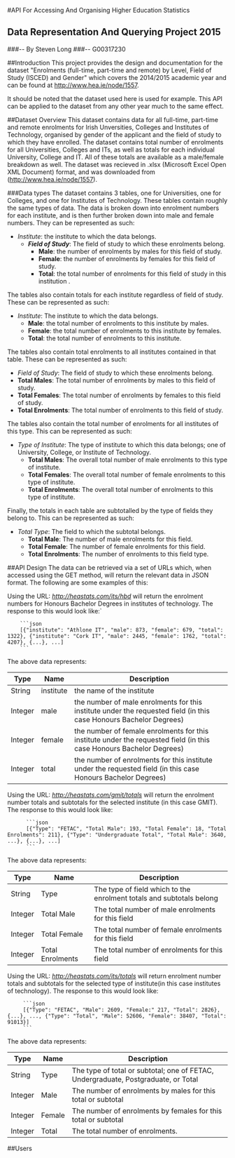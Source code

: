 #API For Accessing And Organising Higher Education Statistics
## Data Representation And Querying Project 2015
###-- By Steven Long 
###-- G00317230

##Introduction
  This project provides the design and documentation for the dataset "Enrolments (full-time, part-time and remote) by Level, Field of Study (ISCED) and Gender" which covers the 2014/2015 academic year and can be found at http://www.hea.ie/node/1557. 

  It should be noted that the dataset used here is used for example. This API can be applied to the dataset from any other year much to the same effect.

##Dataset Overview
  This dataset contains data for all full-time, part-time and remote enrolments for Irish Unversities, Colleges and Institutes of Technology, organised by gender of the applicant and the field of study to which they have enrolled. The dataset contains total number of enrolments for all Universities, Colleges and ITs, as well as totals for each individual University, College and IT. All of these totals are available as a male/female breakdown as well. The dataset was recieved in .xlsx (Microsoft Excel Open XML Document) format, and was downloaded from (http://www.hea.ie/node/1557).

###Data types
  The dataset contains 3 tables, one for Universities, one for Colleges, and one for Institutes of Technology. These tables contain roughly the same types of data. The data is broken down into enrolment numbers for each institute, and is then further broken down into male and female numbers. They can be represented as such:
  - *Institute*: the institute to which the data belongs.
    - ***Field of Study***: The field of study to which these enrolments belong.
      - **Male**: the number of enrolments by males for this field of study.
      - **Female**: the number of enrolments by females for this field of study.
      - **Total**: the total number of enrolments for this field of study in this institution .
  
  The tables also contain totals for each institute regardless of field of study. These can be represented as such:
  - *Institute*: The institute to which the data belongs.
     - **Male**: the total number of enrolments to this institute by males.
     - **Female**: the total number of enrolments to this institute by females.
     - **Total**: the total number of enrolments to this institute.
  
  The tables also contain total enrolments to all institutes contained in that table. These can be represented as such:
  - *Field of Study*: The field of study to which these enrolments belong.
   - **Total Males**: The total number of enrolments by males to this field of study.
   - **Total Females**: The total number of enrolments by females to this field of study.
   - **Total Enrolments**: The total number of enrolments to this field of study.

  The tables also contain the total number of enrolments for all institutes of this type. This can be represented as such:
  - *Type of Institute*: The type of institute to which this data belongs; one of University, College, or Institute of Technology.
    - **Total Males**: The overall total number of male enrolments to this type of institute.
    - **Total Females**: The overall total number of female enrolments to this type of institute.
    - **Total Enrolments**: The overall total number of enrolments to this type of institute.

  Finally, the totals in each table are subtotalled by the type of fields they belong to. This can be represented as such:
   
   - *Total Type*: The field to which the subtotal belongs.
     - **Total Male**: The number of male enrolments for this field.
     - **Total Female**: The number of female enrolments for this field.
     - **Total Enrolments**: The number of enrolments to this field type.

##API Design
  The data can be retrieved via a set of URLs which, when accessed using the GET method, will return the relevant data in JSON format. The following are some examples of this:
  
  Using the URL: *http://heastats.com/its/hbd*
will return the enrolment numbers for Honours Bachelor Degrees in institutes of technology. The response to this would look like:`

        ```json
        [{"institute": "Athlone IT", "male": 873, "female": 679, "total": 1322}, {"institute": "Cork IT", "male": 2445, "female": 1762, "total": 4207}, {...}, ...]
        ```

  The above data represents:
  
  
  Type | Name | Description |
  -----|------|-------------|
  String | institute |  the name of the institute |
  Integer | male | the number of male enrolments for this institute under the requested field (in this case Honours Bachelor Degrees) |
  Integer | female | the number of female enrolments for this institute under the requested field (in this case Honours Bachelor Degrees) |
  Integer | total | the number of enrolments for this institute under the requested field (in this case Honours Bachelor Degrees) |
  
  Using the URL: *http://heastats.com/gmit/totals*
will return the enrolment number totals and subtotals for the selected institute (in this case GMIT). The response to this would look like:

          ```json
          [{"Type": "FETAC", "Total Male": 193, "Total Female": 18, "Total Enrolments": 211}, {"Type": "Undergraduate Total", "Total Male": 3640, ...}, {...}, ...]
          ```

  The above data represents:
  
  Type | Name | Description |
  -----|------|-------------|
  String | Type | The type of field which to the enrolment totals and subtotals belong |
  Integer | Total Male | The total number of male enrolments for this field |
  Integer | Total Female | The total number of female enrolments for this field |
  Integer | Total Enrolments | The total number of enrolments for this field |
  
  Using the URL: *http://heastats.com/its/totals* 
will return enrolment number totals and subtotals for the selected type of institute(in this case institutes of technology). The response to this would look like:

         ```json
         [{"Type": "FETAC", "Male": 2609, "Female:" 217, "Total": 2826}, {...}, ..., {"Type": "Total", "Male": 52606, "Female": 38407, "Total": 91013}]
         ```

  The above data represents:

  Type | Name | Description |
  -----|------|-------------|
  String | Type | The type of total or subtotal; one of FETAC, Undergraduate, Postgraduate, or Total |
  Integer | Male | The number of enrolments by males for this total or subtotal |
  Integer | Female | The number of enrolments by females for this total or subtotal |
  Integer | Total | The total number of enrolments. |

##Users
  
  
